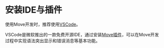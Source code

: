 # 安装IDE与插件

使用Move开发时，推荐使用[VSCode](https://code.visualstudio.com/)。

VSCode是微软推出的一款免费开源IDE，通过安装[Move插件](https://marketplace.visualstudio.com/items?itemName=mysten.move)，可以在Move开发过程中实现语法突出显示和错误消息等基本功能。
